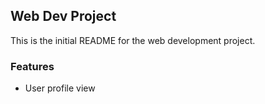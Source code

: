 ## Web Dev Project

This is the initial README for the web development project.

### Features
- User profile view